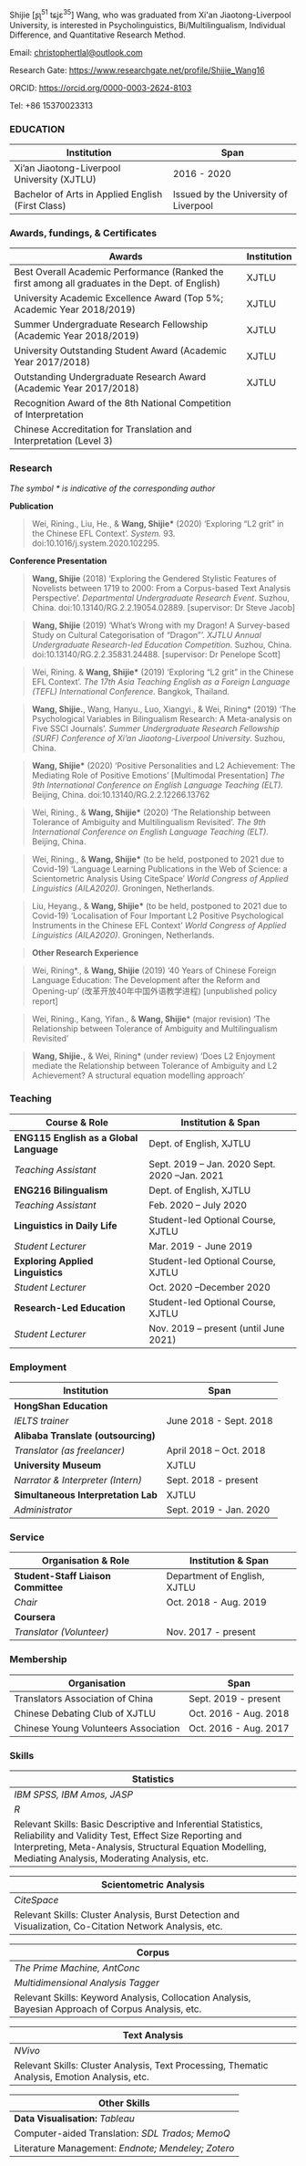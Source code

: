 Shijie [ʂʅ<sup>51</sup> tɕjɛ<sup>35</sup>] Wang, who was graduated from Xi'an Jiaotong-Liverpool University, is interested in Psycholinguistics, Bi/Multilingualism, Individual Difference, and Quantitative Research Method.

Email: <christophertlal@outlook.com>

Research Gate: <https://www.researchgate.net/profile/Shijie_Wang16>

ORCID: <https://orcid.org/0000-0003-2624-8103>

Tel: +86 15370023313

### EDUCATION

|Institution|Span|
|---------------------------------------------------|---------------------------------------|
| Xi’an Jiaotong-Liverpool University (XJTLU)       | 2016 - 2020                           |
| Bachelor of Arts in Applied English (First Class) | Issued by the University of Liverpool |

### Awards, fundings, & Certificates

|Awards|Institution|
|--------------------------------------------------------------------------------------------------|-------|
| Best Overall Academic Performance (Ranked the first among all graduates in the Dept. of English) | XJTLU |
| University Academic Excellence Award (Top 5%; Academic Year 2018/2019)                           | XJTLU |
| Summer Undergraduate Research Fellowship (Academic Year 2018/2019)                               | XJTLU |
| University Outstanding Student Award (Academic Year 2017/2018)                                   | XJTLU |
| Outstanding Undergraduate Research Award (Academic Year 2017/2018)                               | XJTLU |
| Recognition Award of the 8th National Competition of Interpretation                              |       |
| Chinese Accreditation for Translation and Interpretation (Level 3)                               |       |

### Research

*The symbol \* is indicative of the corresponding author*

**Publication**

>   Wei, Rining., Liu, He., & **Wang, Shijie\*** (2020) ‘Exploring “L2 grit” in
>   the Chinese EFL Context’. *System.* 93. doi:10.1016/j.system.2020.102295.

**Conference Presentation**

>   **Wang, Shijie** (2018) ‘Exploring the Gendered Stylistic Features of
>   Novelists between 1719 to 2000: From a Corpus-based Text Analysis
>   Perspective’. *Departmental Undergraduate Research Event*. Suzhou, China.
>   doi:10.13140/RG.2.2.19054.02889. [supervisor: Dr Steve Jacob]

>   **Wang, Shijie** (2019) ‘What’s Wrong with my Dragon! A Survey-based Study
>   on Cultural Categorisation of “Dragon”’. *XJTLU Annual Undergraduate
>   Research-led Education Competition.* Suzhou, China.
>   doi:10.13140/RG.2.2.35831.24488. [supervisor: Dr Penelope Scott]

>   Wei, Rining. & **Wang, Shijie\*** (2019) ‘Exploring “L2 grit” in the Chinese
>   EFL Context’. *The 17th Asia Teaching English as a Foreign Language (TEFL)
>   International Conference.* Bangkok, Thailand.

>   **Wang, Shijie.**, Wang, Hanyu., Luo, Xiangyi., & Wei, Rining\* (2019) ‘The
>   Psychological Variables in Bilingualism Research: A Meta-analysis on Five
>   SSCI Journals’. *Summer Undergraduate Research Fellowship (SURF) Conference
>   of Xi’an Jiaotong-Liverpool University.* Suzhou, China.

>   **Wang, Shijie\*** (2020) ‘Positive Personalities and L2 Achievement: The
>   Mediating Role of Positive Emotions’ [Multimodal Presentation] *The 9th
>   International Conference on English Language Teaching (ELT).* Beijing,
>   China. doi:10.13140/RG.2.2.12266.13762

>   Wei, Rining., & **Wang, Shijie\*** (2020) ‘The Relationship between
>   Tolerance of Ambiguity and Multilingualism Revisited’. *The 9th
>   International Conference on English Language Teaching (ELT).* Beijing,
>   China.

>   Wei, Rining., & **Wang, Shijie\*** (to be held, postponed to 2021 due to
>   Covid-19) ‘Language Learning Publications in the Web of Science: a
>   Scientometric Analysis Using CiteSpace’ *World Congress of Applied
>   Linguistics (AILA2020)*. Groningen, Netherlands.

>   Liu, Heyang., & **Wang, Shijie\*** (to be held, postponed to 2021 due to
>   Covid-19) ‘Localisation of Four Important L2 Positive Psychological
>   Instruments in the Chinese EFL Context’ *World Congress of Applied
>   Linguistics (AILA2020)*. Groningen, Netherlands.

>   **Other Research Experience**

>   Wei, Rining\*., & **Wang, Shijie** (2019) ‘40 Years of Chinese
>   Foreign Language Education: The Development after the Reform and Opening-up’
>   (改革开放40年中国外语教学进程) [unpublished policy report]

>   Wei, Rining., Kang, Yifan., & **Wang, Shijie**\* (major revision) ‘The
>   Relationship between Tolerance of Ambiguity and Multilingualism Revisited’

>   **Wang, Shijie.,** & Wei, Rining\* (under review) ‘Does L2 Enjoyment mediate
>   the Relationship between Tolerance of Ambiguity and L2 Achievement? A
>   structural equation modelling approach’

### Teaching

|Course & Role|Institution & Span|
|-----------------------------------------|----------------------------------------------|
| **ENG115 English as a Global Language** | Dept. of English, XJTLU                      |
| *Teaching Assistant*                    | Sept. 2019 – Jan. 2020 Sept. 2020 –Jan. 2021 |
| **ENG216 Bilingualism**                 | Dept. of English, XJTLU                      |
| *Teaching Assistant*                    | Feb. 2020 – July 2020                        |
| **Linguistics in Daily Life**           | Student-led Optional Course, XJTLU           |
| *Student Lecturer*                      | Mar. 2019 - June 2019                        |
| **Exploring Applied Linguistics**       | Student-led Optional Course, XJTLU           |
| *Student Lecturer*                      | Oct. 2020 –December 2020                     |
| **Research-Led Education**              | Student-led Optional Course, XJTLU           |
| *Student Lecturer*                      | Nov. 2019 – present (until June 2021)        |

### Employment

|Institution|Span|
|-------------------------------------|------------------------|
| **HongShan Education**              |                        |
| *IELTS trainer*                     | June 2018 - Sept. 2018 |
| **Alibaba Translate (outsourcing)** |                        |
| *Translator (as freelancer)*        | April 2018 – Oct. 2018 |
| **University Museum**               | XJTLU                  |
| *Narrator & Interpreter (Intern)*   | Sept. 2018 - present   |
| **Simultaneous Interpretation Lab** | XJTLU                  |
| *Administrator*                     | Sept. 2019 - Jan. 2020 |

### Service

|Organisation & Role|Institution & Span|
|-------------------------------------|------------------------------|
| **Student-Staff Liaison Committee** | Department of English, XJTLU |
| *Chair*                             | Oct. 2018 - Aug. 2019        |
| **Coursera**                        |                              |
| *Translator (Volunteer)*            | Nov. 2017 - present          |

### Membership

|Organisation|Span|
|--------------------------------------|-----------------------|
| Translators Association of China     | Sept. 2019 - present  |
| Chinese Debating Club of XJTLU       | Oct. 2016 - Aug. 2018 |
| Chinese Young Volunteers Association | Oct. 2016 - Aug. 2017 |

### Skills

| **Statistics**                                                                                                                                                                                                                    |
|-----------------------------------------------------------------------------------------------------------------------------------------------------------------------------------------------------------------------------------|
| *IBM SPSS, IBM Amos, JASP*                                                                                                                                                                                                        |
| *R*                                                                                                                                                                                                                               |
| Relevant Skills: Basic Descriptive and Inferential Statistics, Reliability and Validity Test, Effect Size Reporting and Interpreting, Meta-Analysis, Structural Equation Modelling, Mediating Analysis, Moderating Analysis, etc. |

| **Scientometric Analysis**                                                                                                                                                                                                        |
|-----------------------------------------------------------------------------------------------------------------------------------------------------------------------------------------------------------------------------------|
| *CiteSpace*                                                                                                                                                                                                                       |
| Relevant Skills: Cluster Analysis, Burst Detection and Visualization, Co-Citation Network Analysis, etc.                                                                                                                          |

| **Corpus**                                                                                                                                                                                                                        |
|-----------------------------------------------------------------------------------------------------------------------------------------------------------------------------------------------------------------------------------|
| *The Prime Machine, AntConc*                                                                                                                                                                                                      |
| *Multidimensional Analysis Tagger*                                                                                                                                                                                                |
| Relevant Skills: Keyword Analysis, Collocation Analysis, Bayesian Approach of Corpus Analysis, etc.                                                                                                                               |

| **Text Analysis**                                                                                                                                                                                                                 |
|-----------------------------------------------------------------------------------------------------------------------------------------------------------------------------------------------------------------------------------|
| *NVivo*                                                                                                                                                                                                                           |
| Relevant Skills: Cluster Analysis, Text Processing, Thematic Analysis, Emotion Analysis, etc.                                                                                                                                     |

| **Other Skills**                                                                                                                                                                                                                  |
|-----------------------------------------------------------------------------------------------------------------------------------------------------------------------------------------------------------------------------------|
| **Data Visualisation:** *Tableau*                                                                                                                                                                                                 |
| Computer-aided Translation: *SDL Trados; MemoQ*                                                                                                                                                                                   |
| Literature Management: *Endnote; Mendeley; Zotero*                                                                                                                                                                                |
